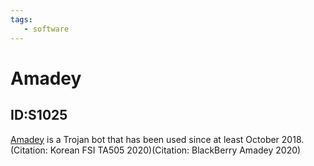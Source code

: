 ```yaml
---
tags:
   - software
---
```

# Amadey
## ID:S1025
[Amadey](/mitre/software/S1025) is a Trojan bot that has been used since at least October 2018.(Citation: Korean FSI TA505 2020)(Citation: BlackBerry Amadey 2020)
